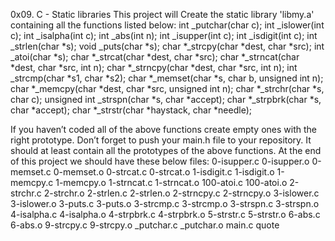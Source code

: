 0x09. C - Static libraries
This project will Create the static library 'libmy.a' containing all the functions listed below:
int _putchar(char c);
int _islower(int c);
int _isalpha(int c);
int _abs(int n);
int _isupper(int c);
int _isdigit(int c);
int _strlen(char *s);
void _puts(char *s);
char *_strcpy(char *dest, char *src);
int _atoi(char *s);
char *_strcat(char *dest, char *src);
char *_strncat(char *dest, char *src, int n);
char *_strncpy(char *dest, char *src, int n);
int _strcmp(char *s1, char *s2);
char *_memset(char *s, char b, unsigned int n);
char *_memcpy(char *dest, char *src, unsigned int n);
char *_strchr(char *s, char c);
unsigned int _strspn(char *s, char *accept);
char *_strpbrk(char *s, char *accept);
char *_strstr(char *haystack, char *needle);

If you haven’t coded all of the above functions create empty ones with the right prototype.
Don’t forget to push your main.h file to your repository. It should at least contain all the prototypes of the above functions.
At the end of this project we should have these below files:
0-isupper.c
0-isupper.o
0-memset.c
0-memset.o
0-strcat.c
0-strcat.o
1-isdigit.c
1-isdigit.o
1-memcpy.c
1-memcpy.o
1-strncat.c
1-strncat.o
100-atoi.c
100-atoi.o
2-strchr.c
2-strchr.o
2-strlen.c
2-strlen.o
2-strncpy.c
2-strncpy.o
3-islower.c
3-islower.o
3-puts.c
3-puts.o
3-strcmp.c
3-strcmp.o
3-strspn.c
3-strspn.o
4-isalpha.c
4-isalpha.o
4-strpbrk.c
4-strpbrk.o
5-strstr.c
5-strstr.o
6-abs.c
6-abs.o
9-strcpy.c
9-strcpy.o
_putchar.c
_putchar.o
main.c
quote

